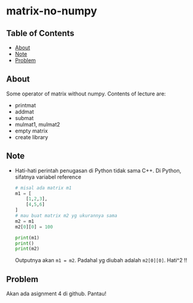 # matrix-no-numpy

## Table of Contents

- [About](#about)
- [Note](#note)
- [Problem](#problem)


## About <a name = "about"></a>

Some operator of matrix without numpy. Contents of lecture are:
- printmat
- addmat
- submat
- mulmat1, mulmat2
- empty matrix
- create library



## Note <a name = "note"></a>

- Hati-hati perintah penugasan di Python tidak sama C++. Di Python, sifatnya variabel reference
    ```python
    # misal ada matrix m1
    m1 = [
        [1,2,3],
        [4,5,6]
    ]
    # mau buat matrix m2 yg ukurannya sama
    m2 = m1
    m2[0][0] = 100
    
    print(m1)
    print()
    print(m2)
    ```

    Outputnya akan `m1 = m2`. Padahal yg diubah adalah `m2[0][0]`. Hati^2 !!

## Problem <a name = "problem"></a>

Akan ada asignment 4 di github. Pantau!